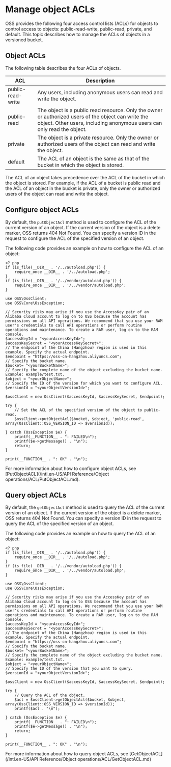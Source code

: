 # Manage object ACLs

OSS provides the following four access control lists \(ACLs\) for objects to control access to objects: public-read-write, public-read, private, and default. This topic describes how to manage the ACLs of objects in a versioned bucket.

## Object ACLs

The following table describes the four ACLs of objects.

|ACL|Description|
|---|-----------|
|public-read-write|Any users, including anonymous users can read and write the object.|
|public-read|The object is a public read resource. Only the owner or authorized users of the object can write the object. Other users, including anonymous users can only read the object.|
|private|The object is a private resource. Only the owner or authorized users of the object can read and write the object.|
|default|The ACL of an object is the same as that of the bucket in which the object is stored.|

The ACL of an object takes precedence over the ACL of the bucket in which the object is stored. For example, if the ACL of a bucket is public read and the ACL of an object in the bucket is private, only the owner or authorized users of the object can read and write the object.

## Configure object ACLs

By default, the `putObjectAcl` method is used to configure the ACL of the current version of an object. If the current version of the object is a delete marker, OSS returns 404 Not Found. You can specify a version ID in the request to configure the ACL of the specified version of an object.

The following code provides an example on how to configure the ACL of an object:

```
<? php
if (is_file(__DIR__ . '/../autoload.php')) {
    require_once __DIR__ . '/../autoload.php';
}
if (is_file(__DIR__ . '/../vendor/autoload.php')) {
    require_once __DIR__ . '/../vendor/autoload.php';
}

use OSS\OssClient;
use OSS\Core\OssException;

// Security risks may arise if you use the AccessKey pair of an Alibaba Cloud account to log on to OSS because the account has permissions on all API operations. We recommend that you use your RAM user's credentials to call API operations or perform routine operations and maintenance. To create a RAM user, log on to the RAM console.
$accessKeyId = "<yourAccessKeyId>";
$accessKeySecret = "<yourAccessKeySecret>";
// The endpoint of the China (Hangzhou) region is used in this example. Specify the actual endpoint.
$endpoint = "https://oss-cn-hangzhou.aliyuncs.com";
// Specify the bucket name.
$bucket= "<yourBucketName>";
// Specify the complete name of the object excluding the bucket name. Example: example/test.txt.
$object = "<yourObjectName>";
// Specify the ID of the version for which you want to configure ACL.
$versionId = "<yourObjectVersionId>";

$ossClient = new OssClient($accessKeyId, $accessKeySecret, $endpoint);

try {
    // Set the ACL of the specified version of the object to public-read.
    $ossClient->putObjectAcl($bucket, $object, 'public-read', array(OssClient::OSS_VERSION_ID => $versionId));
  
} catch (OssException $e) {
    printf(__FUNCTION__ . ": FAILED\n");
    printf($e->getMessage() . "\n");
    return;
}

print(__FUNCTION__ . ": OK" . "\n");
```

For more information about how to configure object ACLs, see [PutObjectACL](/intl.en-US/API Reference/Object operations/ACL/PutObjectACL.md).

## Query object ACLs

By default, the `getObjectAcl` method is used to query the ACL of the current version of an object. If the current version of the object is a delete marker, OSS returns 404 Not Found. You can specify a version ID in the request to query the ACL of the specified version of an object.

The following code provides an example on how to query the ACL of an object:

```
<? php
if (is_file(__DIR__ . '/../autoload.php')) {
    require_once __DIR__ . '/../autoload.php';
}
if (is_file(__DIR__ . '/../vendor/autoload.php')) {
    require_once __DIR__ . '/../vendor/autoload.php';
}

use OSS\OssClient;
use OSS\Core\OssException;

// Security risks may arise if you use the AccessKey pair of an Alibaba Cloud account to log on to OSS because the account has permissions on all API operations. We recommend that you use your RAM user's credentials to call API operations or perform routine operations and maintenance. To create a RAM user, log on to the RAM console.
$accessKeyId = "<yourAccessKeyId>";
$accessKeySecret = "<yourAccessKeySecret>";
// The endpoint of the China (Hangzhou) region is used in this example. Specify the actual endpoint.
$endpoint = "https://oss-cn-hangzhou.aliyuncs.com";
// Specify the bucket name.
$bucket= "<yourBucketName>";
// Specify the complete name of the object excluding the bucket name. Example: example/test.txt.
$object = "<yourObjectName>";
// Specify the ID of the version that you want to query.
$versionId = "<yourObjectVersionId>";

$ossClient = new OssClient($accessKeyId, $accessKeySecret, $endpoint);

try {
    // Query the ACL of the object.
    $acl = $ossClient->getObjectAcl($bucket, $object, array(OssClient::OSS_VERSION_ID => $versionId));
    printf($acl . "\n");

} catch (OssException $e) {
    printf(__FUNCTION__ . ": FAILED\n");
    printf($e->getMessage() . "\n");
    return;
}

print(__FUNCTION__ . ": OK" . "\n");
```

For more information about how to query object ACLs, see [GetObjectACL](/intl.en-US/API Reference/Object operations/ACL/GetObjectACL.md)

